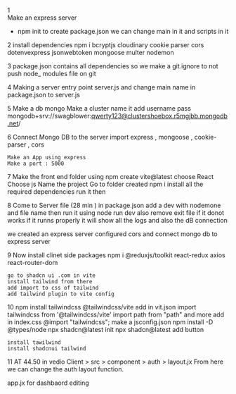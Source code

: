 

1  
Make an express server 
- npm init
to create package.json
we can change main in it and scripts in it


2 install dependencies 
    npm i 
    bcryptjs
    cloudinary
    cookie parser 
    cors 
    dotenvexpress 
    jsonwebtoken 
    mongoose 
    multer
    nodemon

3 package.json contains all dependencies so 
    we make a git.ignore to not push node_ modules file on git

4 Making a server entry point 
    server.js
    and change main name in package.json to server.js

5 Make a db mongo 
    Make a cluster 
    name it 
    add username pass
    mongodb+srv://swagblower:qwerty123@clustershoebox.r5mgjbb.mongodb.net/

6 Connect Mongo DB to the server
    import express , mongoose , cookie-parser , cors

    Make an App using express
    Make a port : 5000



7 Make the front end folder using
    npm create vite@latest
    choose React 
    Choose js
    Name the project 
    Go to folder created 
    npm i install all the required dependencies
    run it then 

8 Come to Server file (28 min )
    in package.json add a dev with nodemone and file name 
    then run it using 
            node run dev
            also remove exit file if it donot works
    if it runns properly it will show all the logs and also the dB connection 


we created an express server configured cors and connect mongo db to express server

9 Now install clinet side packages
    npm i @reduxjs/toolkit react-redux axios react-router-dom 
    
    go to shadcn ui .com in vite
    install tailwind from there
    add import to css of tailwind 
    add tailwind plugin to vite config

10  npm install tailwindcss @tailwindcss/vite
    add in vit.json 
        import tailwindcss from '@tailwindcss/vite'
        import path from "path"   and more
    add in index.css @import "tailwindcss";
    make a jsconfig.json 
    npm install -D @types/node
    npx shadcn@latest init
    npx shadcn@latest add button

    install tawilwind 
    install shadcnui tailwind

11 AT 44.50 in vedio
Client > src > component > auth > layout.jx
From here we can change the auth layout function.

app.jx for dashbaord editing




